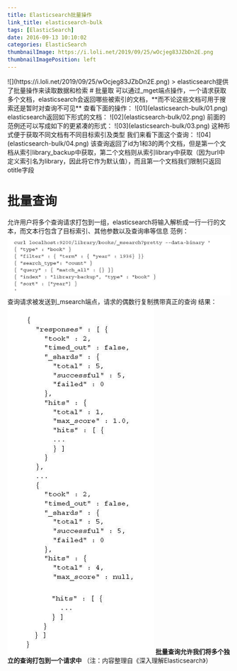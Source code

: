 ```yaml
---
title: Elasticsearch批量操作
link_title: elasticsearch-bulk
tags: [ElasticSearch]
date: 2016-09-13 10:10:02
categories: ElasticSearch
thumbnailImage: https://i.loli.net/2019/09/25/wOcjeg83JZbDn2E.png
thumbnailImagePosition: left
---
```

<span/>
<!-- more -->
<!-- toc -->
<!-- more -->
![](https://i.loli.net/2019/09/25/wOcjeg83JZbDn2E.png)
> elasticsearch提供了批量操作来读取数据和检索
# 批量取
可以通过_mget端点操作，一个请求获取多个文档，elasticsearch会返回哪些被索引的文档，**而不论这些文档可用于搜索还是暂时对查询不可见**
查看下面的操作：
![01](elasticsearch-bulk/01.png)
elasticsearch返回如下形式的文档：
![02](elasticsearch-bulk/02.png)
前面的范例还可以写成如下的更紧凑的形式：
![03](elasticsearch-bulk/03.png)
这种形式便于获取不同文档有不同目标索引及类型
我们来看下面这个查询：
![04](elasticsearch-bulk/04.png)
该查询返回了id为1和3的两个文档，但是第一个文档从索引library_backup中获取，第二个文档则从索引library中获取（因为url中定义索引名为library，因此将它作为默认值），而且第一个文档我们限制只返回otitle字段

# 批量查询
允许用户将多个查询请求打包到一组，elasticsearch将输入解析成一行一行的文本，而文本行包含了目标索引、其他参数以及查询串等信息
范例：
![05](elasticsearch-bulk/05.png)
查询请求被发送到_msearch端点，请求的偶数行复制携带真正的查询
结果：
![06](elasticsearch-bulk/06.png)
**批量查询允许我们将多个独立的查询打包到一个请求中**
（注：内容整理自《深入理解Elasticsearch》）